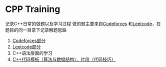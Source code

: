 # CPP Training

记录C++日常的做题以及学习过程
做的题主要来自[Codeforces](http://codeforces.com/) 和[Leetcode](https://leetcode-cn.com/)，在题目的同一目录下记录解题思路

1. [Codeforces部分](https://github.com/K-ona/CPPTraining/tree/main/programming%20problems/Codeforces)
2. [Leetcode部分](https://github.com/K-ona/CPPTraining/tree/main/programming%20problems/LeetCode)
3. C++语法层面的学习
4. [C++代码模板（算法与数据结构）、片段（代码技巧）](https://github.com/K-ona/CPPTraining/tree/main/snippets%20template)
